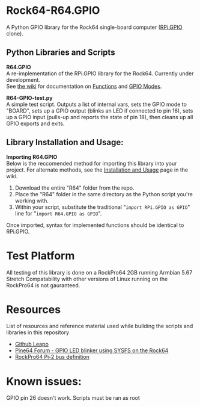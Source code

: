 # Rock64-R64.GPIO
A Python GPIO library for the Rock64 single-board computer ([RPi.GPIO](https://sourceforge.net/projects/raspberry-gpio-python/) clone).

## Python Libraries and Scripts

**R64.GPIO**<br>
A re-implementation of the RPi.GPIO library for the Rock64. Currently under development.<br>
See [the wiki](https://github.com/Leapo/Rock64-R64.GPIO/wiki) for documentation on [Functions](https://github.com/Leapo/Rock64-R64.GPIO/wiki/Functions) and [GPIO Modes](https://github.com/Leapo/Rock64-R64.GPIO/wiki/GPIO-Modes).

**R64-GPIO-test.py**<br>
A simple test script. Outputs a list of internal vars, sets the GPIO mode to "BOARD", sets up a GPIO output (blinks an LED if connected to pin 16), sets up a GPIO input (pulls-up and reports the state of pin 18), then cleans up all GPIO exports and exits.

## Library Installation and Usage:
**Importing R64.GPIO**<br>
Below is the reccomended method for importing this library into your project. For alternate methods, see the [Installation and Usage](https://github.com/Leapo/Rock64-R64.GPIO/wiki/Installation-and-Usage) page in the wiki.
1. Download the entire "R64" folder from the repo.
1. Place the "R64" folder in the same directory as the Python script you're working with.
1. Within your script, substitute the traditional "`import RPi.GPIO as GPIO`" line for "`import R64.GPIO as GPIO`".

Once imported, syntax for implemented functions should be identical to RPi.GPIO.

# Test Platform

All testing of this library is done on a RockPro64 2GB running Armbian 5.67 Stretch
Compatability with other versions of Linux running on the RockPro64 is not gauranteed.

# Resources
List of resources and reference material used while building the scripts and libraries in this repository
* [Github Leapo](https://github.com/Leapo/Rock64-R64.GPIO/)
* [Pine64 Forum - GPIO LED blinker using SYSFS on the Rock64](https://forum.pine64.org/showthread.php?tid=4695)
* [RockPro64 Pi-2 bus definition](http://files.pine64.org/doc/rockpro64/Rockpro64%20Pi-2%20Connector%20ver0.2.png)

# Known issues:
  GPIO pin 26 doesn't work.
  Scripts must be ran as root
